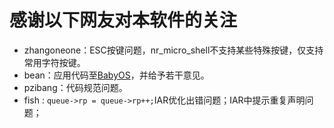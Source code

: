 # 感谢以下网友对本软件的关注

- zhangoneone：ESC按键问题，nr_micro_shell不支持某些特殊按键，仅支持常用字符按键。
- bean：应用代码至[BabyOS](https://gitee.com/notrynohigh/BabyOS)，并给予若干意见。
- pzibang：代码规范问题。
- fish : `queue->rp = queue->rp++;`IAR优化出错问题；IAR中提示重复声明问题；
